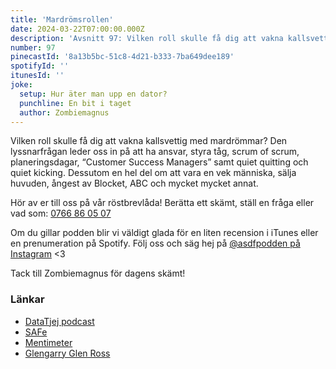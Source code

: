 ```yaml
---
title: 'Mardrömsrollen'
date: 2024-03-22T07:00:00.000Z
description: 'Avsnitt 97: Vilken roll skulle få dig att vakna kallsvettig med mardrömmar?'
number: 97
pinecastId: '8a13b5bc-51c8-4d21-b333-7ba649dee189'
spotifyId: ''
itunesId: ''
joke:
  setup: Hur äter man upp en dator?
  punchline: En bit i taget
  author: Zombiemagnus
---
```


Vilken roll skulle få dig att vakna kallsvettig med mardrömmar? Den lyssnarfrågan leder oss in på att ha ansvar, styra tåg, scrum of scrum, planeringsdagar, “Customer Success Managers” samt quiet quitting och quiet kicking. Dessutom en hel del om att vara en vek människa, sälja huvuden, ångest av Blocket, ABC och mycket mycket annat.

Hör av er till oss på vår röstbrevlåda! Berätta ett skämt, ställ en fråga eller vad som: [0766 86 05 07](tel:+46766860507)

Om du gillar podden blir vi väldigt glada för en liten recension i iTunes eller en prenumeration på Spotify. Följ oss och säg hej på [@asdfpodden på Instagram](https://www.instagram.com/asdfpodden/) &lt;3

Tack till Zombiemagnus för dagens skämt!

### Länkar

- [DataTjej podcast](https://shows.acast.com/datatjej-podcast)
- [SAFe](https://scaledagileframework.com/)
- [Mentimeter](https://www.mentimeter.com/)
- [Glengarry Glen Ross](https://www.imdb.com/title/tt0104348/)
